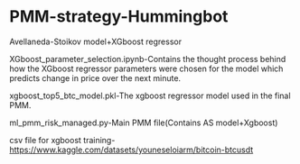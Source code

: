# PMM-strategy-Hummingbot
Avellaneda-Stoikov model+XGboost regressor

XGboost_parameter_selection.ipynb-Contains the thought process behind how the XGboost regressor parameters were chosen for the model which predicts change in price over the next minute.

xgboost_top5_btc_model.pkl-The xgboost regressor model used in the final PMM.

ml_pmm_risk_managed.py-Main PMM file(Contains AS model+Xgboost)

csv file for xgboost training-https://www.kaggle.com/datasets/youneseloiarm/bitcoin-btcusdt
